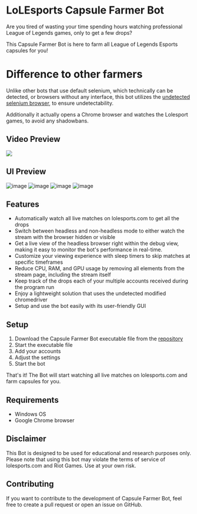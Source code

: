 # LoLEsports Capsule Farmer Bot

Are you tired of wasting your time spending hours watching professional League of Legends games, only to get a few drops? 

This Capsule Farmer Bot is here to farm all League of Legends Esports capsules for you!

# Difference to other farmers

Unlike other bots that use default selenium, which technically can be detected, or browsers without any interface, this bot utilizes the [undetected selenium browser](https://github.com/ultrafunkamsterdam/undetected-chromedriver), to ensure undetectability. 

Additionally it actually opens a Chrome browser and watches the Lolesport games, to avoid any shadowbans.

## Video Preview
[![](https://markdown-videos.deta.dev/youtube/Lra3KV_svn8)](https://youtu.be/Lra3KV_svn8)

## UI Preview
![image](https://user-images.githubusercontent.com/45830921/233509387-2c91c252-7b6b-4cc5-bdcb-274ec8010a12.png)
![image](https://user-images.githubusercontent.com/45830921/233509425-23bb0b85-3d20-4adf-b5ae-e37b84969006.png)
![image](https://user-images.githubusercontent.com/45830921/233509440-48beeaa7-37e2-42d7-ae94-c18399ba6773.png)
![image](https://user-images.githubusercontent.com/45830921/233509649-bbb43857-1aec-4a49-bcb4-ced31c664800.png)


## Features

* Automatically watch all live matches on lolesports.com to get all the drops
* Switch between headless and non-headless mode to either watch the stream with the browser hidden or visible
* Get a live view of the headless browser right within the debug view, making it easy to monitor the bot's performance in real-time.
* Customize your viewing experience with sleep timers to skip matches at specific timeframes
* Reduce CPU, RAM, and GPU usage by removing all elements from the stream page, including the stream itself
* Keep track of the drops each of your multiple accounts received during the program run
* Enjoy a lightweight solution that uses the undetected modified chromedriver
* Setup and use the bot easily with its user-friendly GUI


## Setup

1. Download the Capsule Farmer Bot executable file from the [repository](https://github.com/Baseult/LoLEsportsCapsuleFarmer/releases/tag/release)
2. Start the executable file
3. Add your accounts
4. Adjust the settings
5. Start the bot

That's it! The Bot will start watching all live matches on lolesports.com and farm capsules for you.

## Requirements

* Windows OS
* Google Chrome browser

## Disclaimer

This Bot is designed to be used for educational and research purposes only.
Please note that using this bot may violate the terms of service of lolesports.com and Riot Games. Use at your own risk.

## Contributing

If you want to contribute to the development of Capsule Farmer Bot, feel free to create a pull request or open an issue on GitHub.
